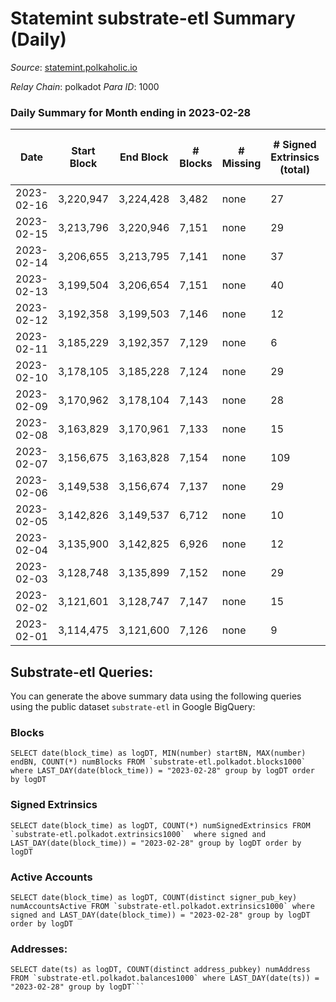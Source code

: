 # Statemint substrate-etl Summary (Daily)

_Source_: [statemint.polkaholic.io](https://statemint.polkaholic.io)

*Relay Chain*: polkadot
*Para ID*: 1000



### Daily Summary for Month ending in 2023-02-28


| Date | Start Block | End Block | # Blocks | # Missing | # Signed Extrinsics (total) | # Active Accounts | # Addresses with Balances | # Events | # Transfers | # XCM Transfers In | # XCM Transfers Out |
| ---- | ----------- | --------- | -------- | --------- | --------------------------- | ----------------- | ------------------------- | -------- | ----------- | ------------------ | ------------------- |
| 2023-02-16 | 3,220,947 | 3,224,428 | 3,482 | none  | 27 | 15 |  | 7,175 | 23  |   |   |
| 2023-02-15 | 3,213,796 | 3,220,946 | 7,151 | none  | 29 | 13 | 545 | 14,543 | 23 ($5.64) |   |   |
| 2023-02-14 | 3,206,655 | 3,213,795 | 7,141 | none  | 37 | 13 | 543 | 14,531 | 20 ($3.66) |   |   |
| 2023-02-13 | 3,199,504 | 3,206,654 | 7,151 | none  | 40 | 14 | 540 | 14,613 | 23 ($4.90) |   |   |
| 2023-02-12 | 3,192,358 | 3,199,503 | 7,146 | none  | 12 | 7 | 533 | 14,454 | 11  | 20 ($122,794.27) | 7 ($136,502.35) |
| 2023-02-11 | 3,185,229 | 3,192,357 | 7,129 | none  | 6 | 4 | 528 | 14,364 | 5  | 15 ($1,084.16) | 3 ($1,018.90) |
| 2023-02-10 | 3,178,105 | 3,185,228 | 7,124 | none  | 29 | 12 | 523 | 14,522 | 17  | 27 ($23,523.26) | 11 ($203,686.21) |
| 2023-02-09 | 3,170,962 | 3,178,104 | 7,143 | none  | 28 | 11 | 519 | 14,594 | 26  |   |   |
| 2023-02-08 | 3,163,829 | 3,170,961 | 7,133 | none  | 15 | 8 | 516 | 14,371 | 14 ($0.05) |   |   |
| 2023-02-07 | 3,156,675 | 3,163,828 | 7,154 | none  | 109 | 41 | 514 | 14,874 | 95 ($97.66) |   |   |
| 2023-02-06 | 3,149,538 | 3,156,674 | 7,137 | none  | 29 | 7 | 497 | 14,450 | 29 ($10.46) |   |   |
| 2023-02-05 | 3,142,826 | 3,149,537 | 6,712 | none  | 10 | 6 | 479 | 13,492 | 9  |   |   |
| 2023-02-04 | 3,135,900 | 3,142,825 | 6,926 | none  | 12 | 7 | 478 | 13,960 | 9 ($0.13) | 5 ($227.19) | 3 ($1,780.95) |
| 2023-02-03 | 3,128,748 | 3,135,899 | 7,152 | none  | 29 | 12 | 475 | 14,476 | 22 ($0.14) | 6 ($2,397.18) | 8 ($23,680.35) |
| 2023-02-02 | 3,121,601 | 3,128,747 | 7,147 | none  | 15 | 9 | 475 | 14,413 | 11 ($0.66) | 9 ($57,195.08) | 3 ($7,253.47) |
| 2023-02-01 | 3,114,475 | 3,121,600 | 7,126 | none  | 9 | 7 | 472 | 14,337 | 9  | 7 ($559.39) | 4 ($539.63) |

## Substrate-etl Queries:
You can generate the above summary data using the following queries using the public dataset `substrate-etl` in Google BigQuery:


### Blocks
```
SELECT date(block_time) as logDT, MIN(number) startBN, MAX(number) endBN, COUNT(*) numBlocks FROM `substrate-etl.polkadot.blocks1000`  where LAST_DAY(date(block_time)) = "2023-02-28" group by logDT order by logDT
```


### Signed Extrinsics
```
SELECT date(block_time) as logDT, COUNT(*) numSignedExtrinsics FROM `substrate-etl.polkadot.extrinsics1000`  where signed and LAST_DAY(date(block_time)) = "2023-02-28" group by logDT order by logDT
```


### Active Accounts
```
SELECT date(block_time) as logDT, COUNT(distinct signer_pub_key) numAccountsActive FROM `substrate-etl.polkadot.extrinsics1000` where signed and LAST_DAY(date(block_time)) = "2023-02-28" group by logDT order by logDT
```


### Addresses:
```
SELECT date(ts) as logDT, COUNT(distinct address_pubkey) numAddress FROM `substrate-etl.polkadot.balances1000` where LAST_DAY(date(ts)) = "2023-02-28" group by logDT```

